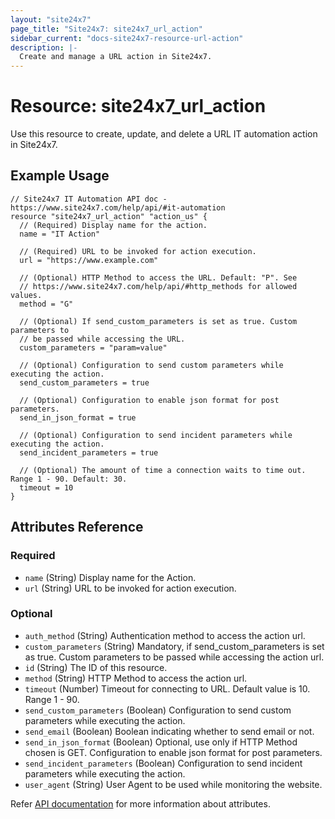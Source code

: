 ```yaml
---
layout: "site24x7"
page_title: "Site24x7: site24x7_url_action"
sidebar_current: "docs-site24x7-resource-url-action"
description: |-
  Create and manage a URL action in Site24x7.
---
```


# Resource: site24x7\_url\_action

Use this resource to create, update, and delete a URL IT automation action in Site24x7.

## Example Usage

```hcl
// Site24x7 IT Automation API doc - https://www.site24x7.com/help/api/#it-automation
resource "site24x7_url_action" "action_us" {
  // (Required) Display name for the action.
  name = "IT Action"

  // (Required) URL to be invoked for action execution.
  url = "https://www.example.com"

  // (Optional) HTTP Method to access the URL. Default: "P". See
  // https://www.site24x7.com/help/api/#http_methods for allowed values.
  method = "G"

  // (Optional) If send_custom_parameters is set as true. Custom parameters to
  // be passed while accessing the URL.
  custom_parameters = "param=value"

  // (Optional) Configuration to send custom parameters while executing the action.
  send_custom_parameters = true

  // (Optional) Configuration to enable json format for post parameters.
  send_in_json_format = true

  // (Optional) Configuration to send incident parameters while executing the action.
  send_incident_parameters = true

  // (Optional) The amount of time a connection waits to time out. Range 1 - 90. Default: 30.
  timeout = 10
}
```

## Attributes Reference

### Required

* `name` (String) Display name for the Action.
* `url` (String) URL to be invoked for action execution.

### Optional

* `auth_method` (String) Authentication method to access the action url.
* `custom_parameters` (String) Mandatory, if send_custom_parameters is set as true. Custom parameters to be passed while accessing the action url.
* `id` (String) The ID of this resource.
* `method` (String) HTTP Method to access the action url.
* `timeout` (Number) Timeout for connecting to URL. Default value is 10. Range 1 - 90.
* `send_custom_parameters` (Boolean) Configuration to send custom parameters while executing the action.
* `send_email` (Boolean) Boolean indicating whether to send email or not.
* `send_in_json_format` (Boolean) Optional, use only if HTTP Method chosen is GET. Configuration to enable json format for post parameters.
* `send_incident_parameters` (Boolean) Configuration to send incident parameters while executing the action.
* `user_agent` (String) User Agent to be used while monitoring the website.

Refer [API documentation](https://www.site24x7.com/help/api/#it-automation) for more information about attributes.

